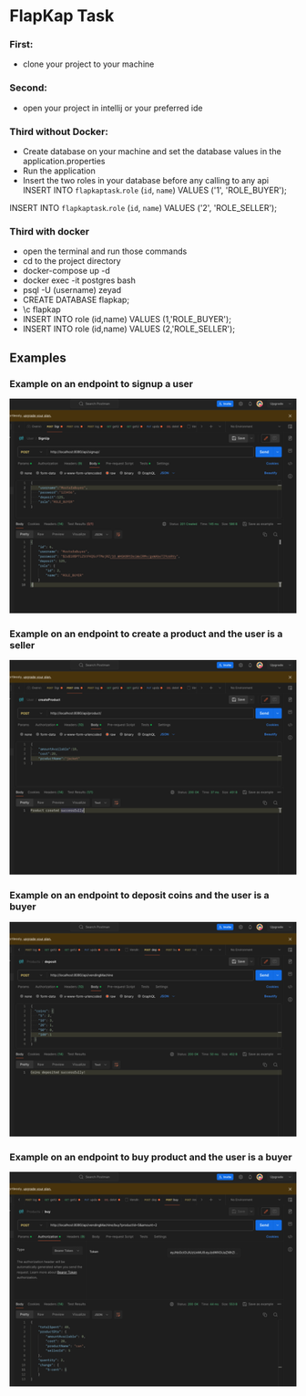# FlapKap Task
### First: 
- clone your project to your machine

### Second:
- open your project in intellij or your preferred ide

### Third without Docker:
- Create database on your machine and set the database values in the application.properties
- Run the application
- Insert the two roles in your database before any calling to any api
INSERT INTO `flapkaptask`.`role` (`id`, `name`) VALUES ('1', 'ROLE_BUYER');

INSERT INTO `flapkaptask`.`role` (`id`, `name`) VALUES ('2', 'ROLE_SELLER');


### Third with docker
- open the terminal and run those commands
- cd to the project directory
- docker-compose up -d
- docker exec -it postgres bash
- psql -U (username) zeyad
- CREATE DATABASE flapkap;
- \c flapkap
- INSERT INTO role (id,name) VALUES (1,'ROLE_BUYER');
- INSERT INTO role (id,name) VALUES (2,'ROLE_SELLER');

## Examples

### Example on an endpoint to signup a user
![Sign up](https://github.com/ZeyadSultan/flapKap/blob/main/signUpExample.png)

### Example on an endpoint to create a product and the user is a seller
![create product example](https://github.com/ZeyadSultan/flapKap/blob/main/createProductExample.png)

### Example on an endpoint to deposit coins and the user is a buyer
![deposit coins](https://github.com/ZeyadSultan/flapKap/blob/main/depositExample.png)

### Example on an endpoint to buy product and the user is a buyer
![buy product](https://github.com/ZeyadSultan/flapKap/blob/main/buyExample.png)
